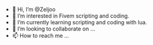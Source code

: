 - 👋 Hi, I’m @Zeljoo
- 👀 I’m interested in Fivem scripting and coding.
- 🌱 I’m currently learning scripting and coding with lua.
- 💞️ I’m looking to collaborate on ...
- 📫 How to reach me ...

<!---
Zeljoo/Zeljoo is a ✨ special ✨ repository because its `README.md` (this file) appears on your GitHub profile.
You can click the Preview link to take a look at your changes.
--->
